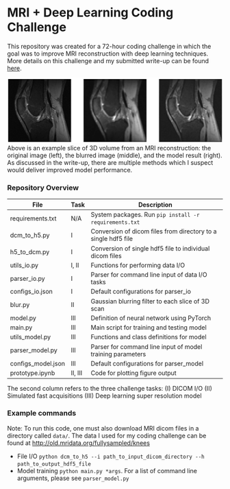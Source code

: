 # MRI + Deep Learning Coding Challenge

This repository was created for a 72-hour coding challenge in which the goal was to improve MRI reconstruction with deep learning techniques. More details on this challenge and my submitted write-up can be found [here](https://github.com/davevanveen/mri_coding_challenge/blob/master/writeup.pdf).

<img src="https://github.com/davevanveen/mri_coding_challenge/blob/master/plots/orig_v_blur_v_result.png" width="800">
Above is an example slice of 3D volume from an MRI reconstruction: the original image (left), the blurred image (middle), and the model result (right). As discussed in the write-up, there are multiple methods which I suspect would deliver improved model performance.



### Repository Overview

File | Task | Description
--- | --- | ---
requirements.txt | N/A | System packages. Run `pip install -r  requirements.txt`
dcm_to_h5.py | I | Conversion of dicom files from directory to a single hdf5 file
h5_to_dcm.py | I | Conversion of single hdf5 file to individual dicom files
utils_io.py | I, II | Functions for performing data I/O
parser_io.py | I | Parser for command line input of data I/O tasks
configs_io.json | I | Default configurations for parser_io
blur.py | II | Gaussian blurring filter to each slice of 3D scan
model.py | III | Definition of neural network using PyTorch
main.py | III | Main script for training and testing model
utils_model.py | III | Functions and class definitions for model
parser_model.py | III | Parser for command line input of model training parameters
configs_model.json | III | Default configurations for parser_model
prototype.ipynb | II, III | Code for plotting figure output

The second column refers to the three challenge tasks: (I) DICOM I/O (II) Simulated fast acquisitions (III) Deep learning super resolution model



### Example commands

Note: To run this code, one must also download MRI dicom files in a directory called `data/`. The data I used for my coding challenge can be found at <http://old.mridata.org/fullysampled/knees>

* File I/O
`python dcm_to_h5 --i path_to_input_dicom_directory --h path_to_output_hdf5_file`
* Model training
`python main.py *args`.
For a list of command line arguments, please see `parser_model.py`



